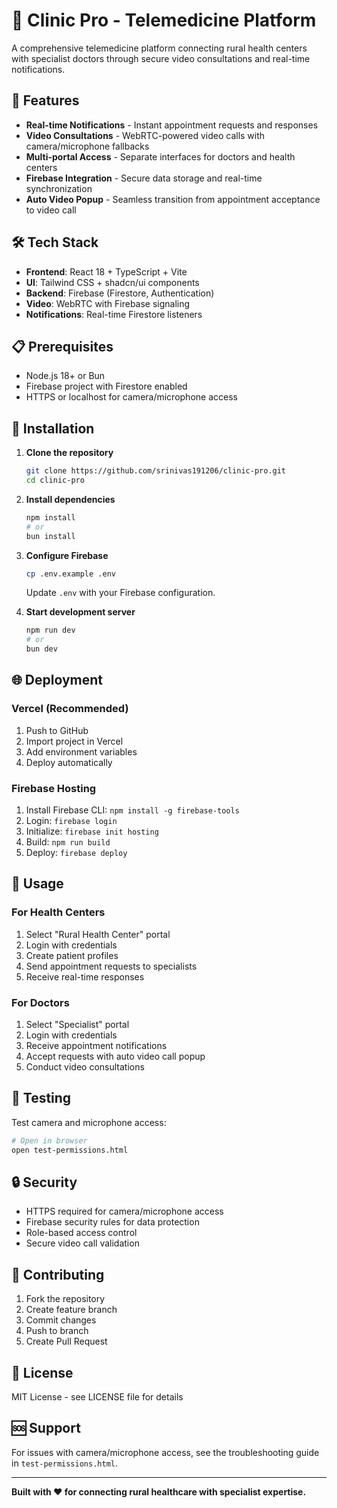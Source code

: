 # 🏥 Clinic Pro - Telemedicine Platform

A comprehensive telemedicine platform connecting rural health centers with specialist doctors through secure video consultations and real-time notifications.

## 🚀 Features

- **Real-time Notifications** - Instant appointment requests and responses
- **Video Consultations** - WebRTC-powered video calls with camera/microphone fallbacks
- **Multi-portal Access** - Separate interfaces for doctors and health centers
- **Firebase Integration** - Secure data storage and real-time synchronization
- **Auto Video Popup** - Seamless transition from appointment acceptance to video call

## 🛠️ Tech Stack

- **Frontend**: React 18 + TypeScript + Vite
- **UI**: Tailwind CSS + shadcn/ui components
- **Backend**: Firebase (Firestore, Authentication)
- **Video**: WebRTC with Firebase signaling
- **Notifications**: Real-time Firestore listeners

## 📋 Prerequisites

- Node.js 18+ or Bun
- Firebase project with Firestore enabled
- HTTPS or localhost for camera/microphone access

## 🔧 Installation

1. **Clone the repository**
   ```bash
   git clone https://github.com/srinivas191206/clinic-pro.git
   cd clinic-pro
   ```

2. **Install dependencies**
   ```bash
   npm install
   # or
   bun install
   ```

3. **Configure Firebase**
   ```bash
   cp .env.example .env
   ```
   Update `.env` with your Firebase configuration.

4. **Start development server**
   ```bash
   npm run dev
   # or
   bun dev
   ```

## 🌐 Deployment

### Vercel (Recommended)
1. Push to GitHub
2. Import project in Vercel
3. Add environment variables
4. Deploy automatically

### Firebase Hosting
1. Install Firebase CLI: `npm install -g firebase-tools`
2. Login: `firebase login`
3. Initialize: `firebase init hosting`
4. Build: `npm run build`
5. Deploy: `firebase deploy`

## 📱 Usage

### For Health Centers
1. Select "Rural Health Center" portal
2. Login with credentials
3. Create patient profiles
4. Send appointment requests to specialists
5. Receive real-time responses

### For Doctors
1. Select "Specialist" portal
2. Login with credentials
3. Receive appointment notifications
4. Accept requests with auto video call popup
5. Conduct video consultations

## 🧪 Testing

Test camera and microphone access:
```bash
# Open in browser
open test-permissions.html
```

## 🔒 Security

- HTTPS required for camera/microphone access
- Firebase security rules for data protection
- Role-based access control
- Secure video call validation

## 🤝 Contributing

1. Fork the repository
2. Create feature branch
3. Commit changes
4. Push to branch
5. Create Pull Request

## 📄 License

MIT License - see LICENSE file for details

## 🆘 Support

For issues with camera/microphone access, see the troubleshooting guide in `test-permissions.html`.

---

**Built with ❤️ for connecting rural healthcare with specialist expertise.**